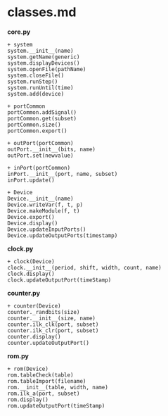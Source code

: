 # classes.md

**core.py**
    
    + system
    system.__init__(name)
    system.getName(generic)
    system.displayDevices()
    system.openFile(pathName)
    system.closeFile()
    system.runStep()
    system.runUntil(time)
    system.add(device)

    + portCommon
    portCommon.addSignal()
    portCommon.get(subset)
    portCommon.size()
    portCommon.export()

    + outPort(portCommon)
    outPort.__init__(bits, name)
    outPort.set(newvalue)

    + inPort(portCommon)
    inPort.__init__(port, name, subset)
    inPort.update()

    + Device
    Device.__init__(name)
    Device.writeVar(f, t, p)
    Device.makeModule(f, t)
    Device.export()
    Device.display()
    Device.updateInputPorts()
    Device.updateOutputPorts(timestamp)

**clock.py**

    + clock(Device)
    clock.__init__(period, shift, width, count, name)
    clock.display()
    clock.updateOutputPort(timeStamp)

**counter.py**

    + counter(Device)
    counter._randbits(size)
    counter.__init__(size, name)
    counter.ilk_clk(port, subset)
    counter.ilk_clr(port, subset)
    counter.display()
    counter.updateOutputPort()

**rom.py**

    + rom(Device)
    rom.tableCheck(table)
    rom.tableImport(filename)
    rom.__init__(table, width, name)
    rom.ilk_a(port, subset)
    rom.display()
    rom.updateOutputPort(timeStamp)

